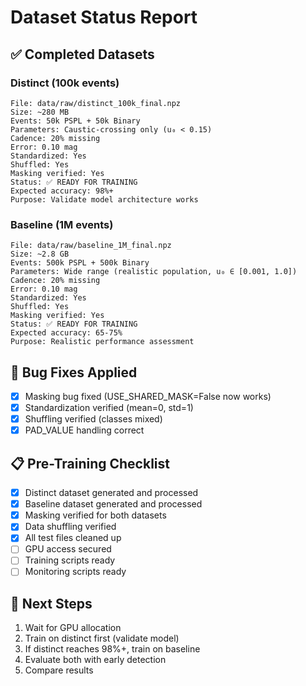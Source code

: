 # Dataset Status Report

## ✅ Completed Datasets

### Distinct (100k events)
```
File: data/raw/distinct_100k_final.npz
Size: ~280 MB
Events: 50k PSPL + 50k Binary
Parameters: Caustic-crossing only (u₀ < 0.15)
Cadence: 20% missing
Error: 0.10 mag
Standardized: Yes
Shuffled: Yes
Masking verified: Yes
Status: ✅ READY FOR TRAINING
Expected accuracy: 98%+
Purpose: Validate model architecture works
```

### Baseline (1M events)
```
File: data/raw/baseline_1M_final.npz
Size: ~2.8 GB
Events: 500k PSPL + 500k Binary  
Parameters: Wide range (realistic population, u₀ ∈ [0.001, 1.0])
Cadence: 20% missing
Error: 0.10 mag
Standardized: Yes
Shuffled: Yes
Masking verified: Yes
Status: ✅ READY FOR TRAINING
Expected accuracy: 65-75%
Purpose: Realistic performance assessment
```

## 🔧 Bug Fixes Applied
- [x] Masking bug fixed (USE_SHARED_MASK=False now works)
- [x] Standardization verified (mean=0, std=1)
- [x] Shuffling verified (classes mixed)
- [x] PAD_VALUE handling correct

## 📋 Pre-Training Checklist
- [x] Distinct dataset generated and processed
- [x] Baseline dataset generated and processed
- [x] Masking verified for both datasets
- [x] Data shuffling verified
- [x] All test files cleaned up
- [ ] GPU access secured
- [ ] Training scripts ready
- [ ] Monitoring scripts ready

## 🎯 Next Steps
1. Wait for GPU allocation
2. Train on distinct first (validate model)
3. If distinct reaches 98%+, train on baseline
4. Evaluate both with early detection
5. Compare results

